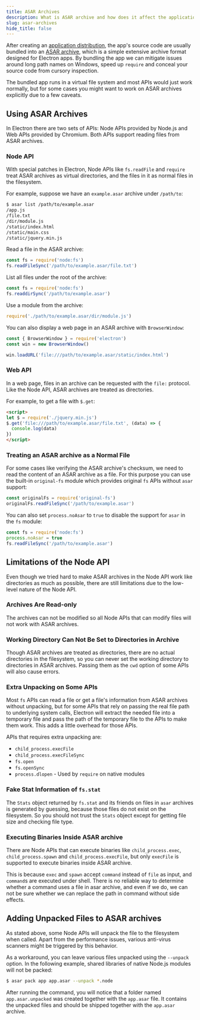 ```yaml
---
title: ASAR Archives
description: What is ASAR archive and how does it affect the application.
slug: asar-archives
hide_title: false
---
```


After creating an [application distribution](application-distribution.md), the
app's source code are usually bundled into an [ASAR archive](https://github.com/electron/asar),
which is a simple extensive archive format designed for Electron apps. By bundling the app
we can mitigate issues around long path names on Windows, speed up `require` and conceal your source
code from cursory inspection.

The bundled app runs in a virtual file system and most APIs would just work
normally, but for some cases you might want to work on ASAR archives explicitly
due to a few caveats.

## Using ASAR Archives

In Electron there are two sets of APIs: Node APIs provided by Node.js and Web
APIs provided by Chromium. Both APIs support reading files from ASAR archives.

### Node API

With special patches in Electron, Node APIs like `fs.readFile` and `require`
treat ASAR archives as virtual directories, and the files in it as normal
files in the filesystem.

For example, suppose we have an `example.asar` archive under `/path/to`:

```sh
$ asar list /path/to/example.asar
/app.js
/file.txt
/dir/module.js
/static/index.html
/static/main.css
/static/jquery.min.js
```

Read a file in the ASAR archive:

```js
const fs = require('node:fs')
fs.readFileSync('/path/to/example.asar/file.txt')
```

List all files under the root of the archive:

```js
const fs = require('node:fs')
fs.readdirSync('/path/to/example.asar')
```

Use a module from the archive:

```js @ts-nocheck
require('./path/to/example.asar/dir/module.js')
```

You can also display a web page in an ASAR archive with `BrowserWindow`:

```js
const { BrowserWindow } = require('electron')
const win = new BrowserWindow()

win.loadURL('file:///path/to/example.asar/static/index.html')
```

### Web API

In a web page, files in an archive can be requested with the `file:` protocol.
Like the Node API, ASAR archives are treated as directories.

For example, to get a file with `$.get`:

```html
<script>
let $ = require('./jquery.min.js')
$.get('file:///path/to/example.asar/file.txt', (data) => {
  console.log(data)
})
</script>
```

### Treating an ASAR archive as a Normal File

For some cases like verifying the ASAR archive's checksum, we need to read the
content of an ASAR archive as a file. For this purpose you can use the built-in
`original-fs` module which provides original `fs` APIs without `asar` support:

```js
const originalFs = require('original-fs')
originalFs.readFileSync('/path/to/example.asar')
```

You can also set `process.noAsar` to `true` to disable the support for `asar` in
the `fs` module:

```js
const fs = require('node:fs')
process.noAsar = true
fs.readFileSync('/path/to/example.asar')
```

## Limitations of the Node API

Even though we tried hard to make ASAR archives in the Node API work like
directories as much as possible, there are still limitations due to the
low-level nature of the Node API.

### Archives Are Read-only

The archives can not be modified so all Node APIs that can modify files will not
work with ASAR archives.

### Working Directory Can Not Be Set to Directories in Archive

Though ASAR archives are treated as directories, there are no actual
directories in the filesystem, so you can never set the working directory to
directories in ASAR archives. Passing them as the `cwd` option of some APIs
will also cause errors.

### Extra Unpacking on Some APIs

Most `fs` APIs can read a file or get a file's information from ASAR archives
without unpacking, but for some APIs that rely on passing the real file path to
underlying system calls, Electron will extract the needed file into a
temporary file and pass the path of the temporary file to the APIs to make them
work. This adds a little overhead for those APIs.

APIs that requires extra unpacking are:

* `child_process.execFile`
* `child_process.execFileSync`
* `fs.open`
* `fs.openSync`
* `process.dlopen` - Used by `require` on native modules

### Fake Stat Information of `fs.stat`

The `Stats` object returned by `fs.stat` and its friends on files in `asar`
archives is generated by guessing, because those files do not exist on the
filesystem. So you should not trust the `Stats` object except for getting file
size and checking file type.

### Executing Binaries Inside ASAR archive

There are Node APIs that can execute binaries like `child_process.exec`,
`child_process.spawn` and `child_process.execFile`, but only `execFile` is
supported to execute binaries inside ASAR archive.

This is because `exec` and `spawn` accept `command` instead of `file` as input,
and `command`s are executed under shell. There is no reliable way to determine
whether a command uses a file in asar archive, and even if we do, we can not be
sure whether we can replace the path in command without side effects.

## Adding Unpacked Files to ASAR archives

As stated above, some Node APIs will unpack the file to the filesystem when
called. Apart from the performance issues, various anti-virus scanners might
be triggered by this behavior.

As a workaround, you can leave various files unpacked using the `--unpack` option.
In the following example, shared libraries of native Node.js modules will not be
packed:

```sh
$ asar pack app app.asar --unpack *.node
```

After running the command, you will notice that a folder named `app.asar.unpacked`
was created together with the `app.asar` file. It contains the unpacked files
and should be shipped together with the `app.asar` archive.
